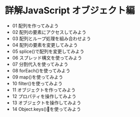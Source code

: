 # 詳解JavaScript オブジェクト編
- 01 配列を作ってみよう
- 02 配列の要素にアクセスしてみよう
- 03 配列とループ処理を組み合わせよう 
- 04 配列の要素を変更してみよう
- 05 splice()で配列を変更してみよう
- 06 スプレッド構文を使ってみよう 
- 07 分割代入を使ってみよう
- 08 forEach()を使ってみよう
- 09 map()を使ってみよう
- 10 filter()を使ってみよう
- 11 オブジェクトを作ってみよう
- 12 プロパティを操作してみよう
- 13 オブジェクトを操作してみよう
- 14 Object.keys()を使ってみよう
<!-- - 15 変数を代入してみよう  -->
<!-- - 16 変数の挙動を理解しよう -->
<!-- - 17 文字列を操作してみよう -->
<!-- - 18 join()､split()を使ってみよう  -->
<!-- - 19 数値を操作してみよう  -->
<!-- - 20 ランダムな整数値を作ってみよう  -->
